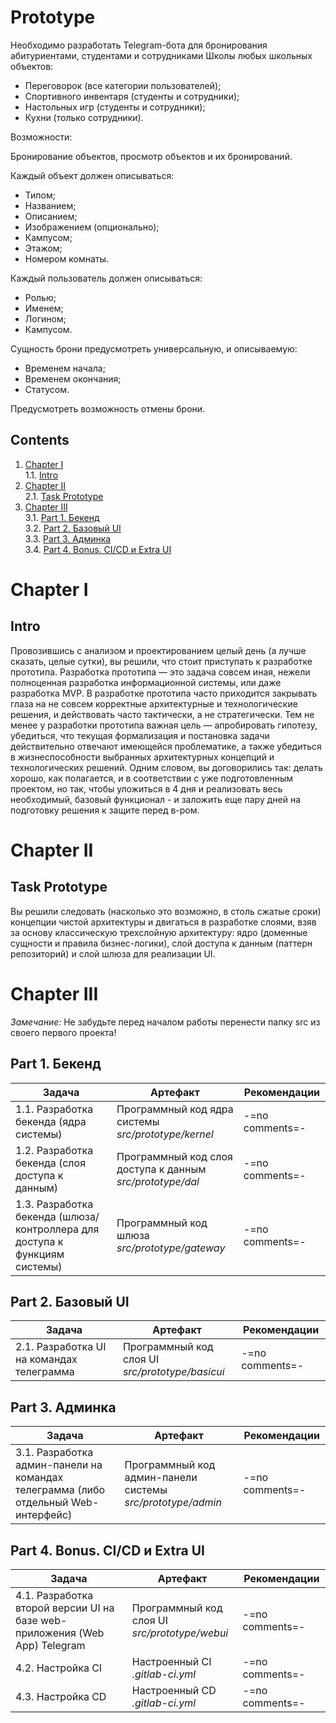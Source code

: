 # Prototype

Необходимо разработать Telegram-бота для бронирования абитуриентами, студентами и сотрудниками Школы любых школьных объектов:

* Переговорок (все категории пользователей);
* Спортивного инвентаря (студенты и сотрудники);
* Настольных игр (студенты и сотрудники);
* Кухни (только сотрудники).

Возможности:

Бронирование объектов, просмотр объектов и их бронирований.

Каждый объект должен описываться:

* Типом;
* Названием;
* Описанием;
* Изображением (опционально);
* Кампусом;
* Этажом;
* Номером комнаты.

Каждый пользователь должен описываться:

* Ролью;
* Именем;
* Логином;
* Кампусом.

Сущность брони предусмотреть универсальную, и описываемую:

* Временем начала;
* Временем окончания;
* Статусом.

Предусмотреть возможность отмены брони.

## Contents

1. [Chapter I](#chapter-i) \
   1.1. [Intro](#intro)
2. [Chapter II](#chapter-ii) \
   2.1. [Task Prototype](#task-prototype)
3. [Chapter III](#chapter-iii) \
   3.1. [Part 1. Бекенд](#part-1-бекенд)  
   3.2. [Part 2. Базовый UI](#part-2-базовый-ui)  
   3.3. [Part 3. Админка](#part-3-админка)  
   3.4. [Part 4. Bonus. CI/CD и Extra UI](#part-4-bonus-cicd-и-extra-ui)


# Chapter I

## Intro


Провозившись с анализом и проектированием целый день (а лучше сказать, целые сутки), вы решили, что стоит приступать к
разработке прототипа. Разработка прототипа — это задача совсем иная, нежели полноценная разработка информационной
системы, или даже разработка MVP. В разработке прототипа часто приходится закрывать глаза на не совсем корректные
архитектурные и технологические решения, и действовать часто тактически, а не стратегически. Тем не менее у разработки
прототипа важная цель — апробировать гипотезу, убедиться, что текущая формализация и постановка задачи действительно
отвечают имеющейся проблематике, а также убедиться в жизнеспособности выбранных архитектурных концепций и
технологических решений. Одним словом, вы договорились так: делать хорошо, как полагается, и в соответствии с уже
подготовленным проектом, но так, чтобы уложиться в 4 дня и реализовать весь необходимый, базовый функционал - и заложить
еще пару дней на подготовку решения к защите перед в-ром.


# Chapter II

## Task Prototype

Вы решили следовать (насколько это возможно, в столь сжатые сроки) концепции чистой архитектуры и двигаться в разработке
слоями, взяв за основу классическую трехслойную архитектуру: ядро (доменные сущности и правила бизнес-логики), слой
доступа к данным (паттерн репозиторий) и слой шлюза для реализации UI.


# Chapter III

*Замечание:* Не забудьте перед началом работы перенести папку src из своего первого проекта!

## Part 1. Бекенд

| Задача | Артефакт                                                        | Рекомендации |  
|--------|-----------------------------------------------------------------|--------------|  
| 1.1. Разработка бекенда (ядра системы) | Программный код ядра системы <br/> *src/prototype/kernel* | -=no comments=- |
| 1.2. Разработка бекенда (слоя доступа к данным) | Программный код слоя доступа к данным <br/> *src/prototype/dal* | -=no comments=- |
| 1.3. Разработка бекенда (шлюза/контроллера для доступа к функциям системы)  | Программный код шлюза <br/> *src/prototype/gateway* | -=no comments=- |

## Part 2. Базовый UI

| Задача | Артефакт                                                                                                                     | Рекомендации |  
|--------|------------------------------------------------------------------------------------------------------------------------------|--------------|  
| 2.1. Разработка UI на командах телеграмма | Программный код слоя UI <br/> *src/prototype/basicui* | -=no comments=- |

## Part 3. Админка

| Задача                 | Артефакт                                                         | Рекомендации    |  
|------------------------|------------------------------------------------------------------|-----------------|  
| 3.1. Разработка админ-панели на командах телеграмма (либо отдельный Web-интерфейс) | Программный код админ-панели системы <br/> *src/prototype/admin* | -=no comments=- |

## Part 4. Bonus. CI/CD и Extra UI

| Задача | Артефакт                                            | Рекомендации |  
|--------|-----------------------------------------------------|--------------|  
| 4.1. Разработка второй версии UI на базе web-приложения (Web App) Telegram | Программный код слоя UI <br/> *src/prototype/webui* | -=no comments=- |
| 4.2. Настройка CI  | Настроенный CI <br/> *.gitlab-ci.yml* | -=no comments=- |
| 4.3. Настройка CD  | Настроенный CD <br/> *.gitlab-ci.yml* | -=no comments=- |
